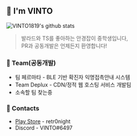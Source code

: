 ## 🌠 I'm VINTO
![VINTO1819's github stats](https://github-readme-stats.vercel.app/api?username=VINTO1819&show_icons=true&hide_border=true)
> 발라드와 TS를 좋아하는 안경잡이 중학생입니다,   
> PR과 공동개발은 언제든지 환영합니다! 

### 🧾 Team(공동개발)
 * 팀 페르마타 - BLE 기반 확진자 익명접촉안내 시스템
 * Team Deplux - CDN/정적 웹 호스팅 서비스 개발팀
 * 소속할 팀 찾는중

### 📱 Contacts
 * [Play Store](https://play.google.com/store/apps/developer?id=retr0night) - retr0night
 * Discord - VINTO#6497